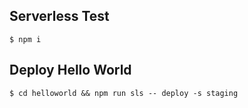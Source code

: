 ## Serverless Test

```
$ npm i
```


## Deploy Hello World

```
$ cd helloworld && npm run sls -- deploy -s staging
```


